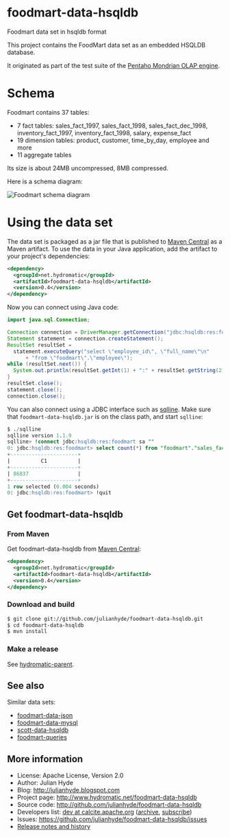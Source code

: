 # foodmart-data-hsqldb
Foodmart data set in hsqldb format

This project contains the FoodMart data set as an embedded
HSQLDB database.

It originated as part of the test suite of the
<a href="http://mondrian.pentaho.org">Pentaho Mondrian OLAP engine</a>.

# Schema

Foodmart contains 37 tables:
* 7 fact tables: sales_fact_1997, sales_fact_1998, sales_fact_dec_1998,
  inventory_fact_1997, inventory_fact_1998, salary, expense_fact
* 19 dimension tables: product, customer, time_by_day, employee and more
* 11 aggregate tables

Its size is about 24MB uncompressed, 8MB compressed.

Here is a schema diagram:

![Foodmart schema diagram](http://rz250.wwwdns.rz.uni-konstanz.de/teaching/ws0607/information-systems/materials/foodmart.jpg)

# Using the data set

The data set is packaged as a jar file that is published to
[Maven Central](https://search.maven.org/#search%7Cga%7C1%7Ca%3Afoodmart-data-hsqldb)
as a Maven artifact. To use the data in your Java application,
add the artifact to your project's dependencies:

```xml
<dependency>
  <groupId>net.hydromatic</groupId>
  <artifactId>foodmart-data-hsqldb</artifactId>
  <version>0.4</version>
</dependency>
```

Now you can connect using Java code:

```java
import java.sql.Connection;

Connection connection = DriverManager.getConnection("jdbc:hsqldb:res:foodmart");
Statement statement = connection.createStatement();
ResultSet resultSet =
  statement.executeQuery("select \"employee_id\", \"full_name\"\n"
      + "from \"foodmart\".\"employee\");
while (resultSet.next()) {
  System.out.println(resultSet.getInt(1) + ":" + resultSet.getString(2));
}
resultSet.close();
statement.close();
connection.close();
```

You can also connect using a JDBC interface such as [sqlline](https://github.com/julianhyde/sqlline).
Make sure that `foodmart-data-hsqldb.jar` is on the class path, and start `sqlline`:

```sql
$ ./sqlline
sqlline version 1.1.9
sqlline> !connect jdbc:hsqldb:res:foodmart sa ""
0: jdbc:hsqldb:res:foodmart> select count(*) from "foodmart"."sales_fact_1997";
+----------------------+
|          C1          |
+----------------------+
| 86837                |
+----------------------+
1 row selected (0.004 seconds)
0: jdbc:hsqldb:res:foodmart> !quit
```

## Get foodmart-data-hsqldb

### From Maven

Get foodmart-data-hsqldb from
<a href="https://search.maven.org/#search%7Cga%7C1%7Cg%3Anet.hydromatic%20a%3Afoodmart-data-hsqldb">Maven Central</a>:

```xml
<dependency>
  <groupId>net.hydromatic</groupId>
  <artifactId>foodmart-data-hsqldb</artifactId>
  <version>0.4</version>
</dependency>
```

### Download and build

```bash
$ git clone git://github.com/julianhyde/foodmart-data-hsqldb.git
$ cd foodmart-data-hsqldb
$ mvn install
```

### Make a release

See [hydromatic-parent](https://github.com/julianhyde/hydromatic-parent).

## See also

Similar data sets:
* [foodmart-data-json](https://github.com/julianhyde/foodmart-data-json)
* [foodmart-data-mysql](https://github.com/julianhyde/foodmart-data-mysql)
* [scott-data-hsqldb](https://github.com/julianhyde/scott-data-hsqldb)
* [foodmart-queries](https://github.com/julianhyde/foodmart-queries)

## More information

* License: Apache License, Version 2.0
* Author: Julian Hyde
* Blog: http://julianhyde.blogspot.com
* Project page: http://www.hydromatic.net/foodmart-data-hsqldb
* Source code: http://github.com/julianhyde/foodmart-data-hsqldb
* Developers list:
  <a href="mailto:dev@calcite.apache.org">dev at calcite.apache.org</a>
  (<a href="http://mail-archives.apache.org/mod_mbox/calcite-dev/">archive</a>,
  <a href="mailto:dev-subscribe@calcite.apache.org">subscribe</a>)
* Issues: https://github.com/julianhyde/foodmart-data-hsqldb/issues
* <a href="HISTORY.md">Release notes and history</a>
